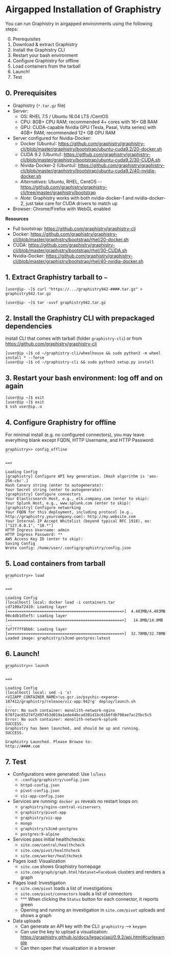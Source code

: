 # Airgapped Installation of Graphistry

You can run Graphistry in airgapped environments using the following steps:

0. Prerequisites
1. Download & extract Graphistry
2. Install the Graphistry CLI
3. Restart your bash environment
4. Configure Graphistry for offline
5. Load containers from the tarball
6. Launch!
7. Test



## 0. Prerequisites

* Graphistry (`*.tar.gz` file)
* Server:
  * OS: RHEL 7.5 / Ubuntu 16.04 LTS /CentOS
  * CPU: 8GB+ CPU RAM; recommended 4+ cores with 16+ GB RAM
  * GPU: CUDA-capable Nvidia GPU (Tesla, Pasal, Volta series) with 4GB+ RAM; recommended 12+ GB GPU RAM
* Server configured for Nvidia-Docker:
  * Docker (Ubuntu): https://github.com/graphistry/graphistry-cli/blob/master/graphistry/bootstrap/ubuntu-cuda9.2/20-docker.sh
  * CUDA 9.2 (Ubuntu): https://github.com/graphistry/graphistry-cli/blob/master/graphistry/bootstrap/ubuntu-cuda9.2/30-CUDA.sh
  * Nivida-Docker-2 (Ubuntu): https://github.com/graphistry/graphistry-cli/blob/master/graphistry/bootstrap/ubuntu-cuda9.2/40-nvidia-docker.sh
  * _Alternatives_: Ubuntu, RHEL, CentOS -- https://github.com/graphistry/graphistry-cli/tree/master/graphistry/bootstrap
  * _Note_: Graphistry works with both nvidia-docker-1 and nvidia-docker-2, just take care for CUDA drivers to match up
* Browser: Chrome/Firefox with WebGL enabled

**Resources**

* Full bootstrap: https://github.com/graphistry/graphistry-cli
* Docker: https://github.com/graphistry/graphistry-cli/blob/master/graphistry/bootstrap/rhel/20-docker.sh
* CUDA: https://github.com/graphistry/graphistry-cli/blob/master/graphistry/bootstrap/rhel/30-CUDA.sh
* Nvidia-Docker: https://github.com/graphistry/graphistry-cli/blob/master/graphistry/bootstrap/rhel/40-nvidia-docker.sh  


## 1. Extract Graphistry tarball to ``~``

```
[user@ip- ~]$ curl "https://.../graphistry942-####.tar.gz" > graphistry942.tar.gz

[user@ip- ~]$ tar -xvvf graphistry942.tar.gz 
```

## 2. Install the Graphistry CLI with prepackaged dependencies

Install CLI that comes with tarball (folder `graphistry-cli`) or from https://github.com/graphistry/graphistry-cli

```
[user@ip ~]$ cd ~/graphistry-cli/wheelhouse && sudo python3 -m wheel install * --force
[user@ip ~]$ cd ~/graphistry-cli && sudo python3 setup.py install
```

## 3. Restart your bash environment: log off and on again

```
[user@ip ~]$ exit
[user@ip ~]$ exit
$ ssh user@ip..o
```

## 4. Configure Graphistry for offline

For minimal install (e.g. no configured connectors), you may leave everything blank except FQDN, HTTP Username, and HTTP Password:


```[user@ip- ~]$ graphistry
graphistry>> config_offline                                                                   ```

==>

Loading Config
[graphistry] Configure API key generation. [Hash algorithm is 'aes-256-cbc'.]
Hash Canary string (enter to autogenerate):                                                                                       
Your Secret string (enter to autogenerate):                                                                                       
[graphistry] Configure connectors
Your Elasticsearch Host, e.g., elk.company.com (enter to skip):                                                                   
Your Splunk Host, e.g., www.splunk.com (enter to skip):                                                                           
[graphistry] Configure networking
Your FQDN for this deployment, including protocol [e.g., http://graphistry.yourcompany.com]: http://my.website.com                                                                                                             
Your Internal IP Accept Whitelist (beyond typical RFC 1918), ex:["127.0.0.1", "10.*"]                                             
HTTP Ingress Username: admin                                                                                                      
HTTP Ingress Password: **                                                                                                         
AWS Access Key ID (enter to skip):                                                                                                
Saving Config
Wrote config: /home/user/.config/graphistry/config.json
```

## 5. Load containers from tarball

```
graphistry>> load                                                                             ```

==>

Loading Config
[localhost] local: docker load -i containers.tar
cd7100a72410: Loading layer [==================================================>]  4.403MB/4.403MB
90c4db1d5ef5: Loading layer [==================================================>]   14.8MB/14.8MB
...
faf7f7ff8bb6: Loading layer [==================================================>]  32.78MB/32.78MB
Loaded image: graphistry/s3cmd-postgres:latest
```

## 6. Launch!

```
graphistry>> launch                                                                           ```

==>
                                 
Loading Config
[localhost] local: sed -i 's!<VIZAPP_CONTAINER_NAME>!us.gcr.io/psychic-expanse-187412/graphistry/release/viz-app:942!g' deploy/launch.sh
...
Error: No such container: monolith-network-nginx
678f2ac85274f2d97453d019a1ede44bcad301d1bc61b6fdb798ae7ac25bc5c5
Error: No such container: monolith-network-splunk
SUCCESS.
Graphistry has been launched, and should be up and running.
SUCCESS.

Graphistry Launched. Please Browse to:
http://####.com
```


## 7. Test


* Configurations were generated: Use `ls`/`less` 
  * ``.config/graphistry/config.json``
  * ``httpd-config.json``
  * ``pivot-config.json``
  * ``viz-app-config.json``
* Services are running: ``docker ps`` reveals no restart loops on:
  * ``graphistry/nginx-central-vizservers``
  * ``graphistry/pivot-app``
  * ``graphistry/viz-app``
  * ``mongo``
  * ``graphistry/s3cmd-postgres``
  * ``postgres:9-alpine``
* Services pass initial healthchecks:
  * ``site.com/central/healthcheck``
  * ``site.com/pivot/healthcheck``
  * ``site.com/worker/healthcheck``
* Pages load: Visualization
  * ``site.com`` shows Graphistry homepage
  * ``site.com/graph/graph.html?dataset=Facebook`` clusters and renders a graph
* Pages load: Investigation
  * ``site.com/pivot`` loads a list of investigations
  * ``site.com/pivot/connectors`` loads a list of connectors
  * ^^^ When clicking the ``Status`` button for each connector, it reports green
  *  Opening and running an investigation in ``site.com/pivot`` uploads and shows a graph
* Data uploads
  * Can generate an API key with the CLI: ``graphistry`` --> ``keygen``
  * Can use the key to upload a visualization: https://graphistry.github.io/docs/legacy/api/0.9.2/api.html#curlexample
  * Can then open that visualization in a browser
